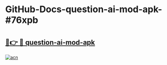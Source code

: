 # GitHub-Docs-question-ai-mod-apk-#76xpb

# <h2><a href="https://andorid.site?title=question-ai-mod-apk&ref=07A">🔗👉 🔴 question-ai-mod-apk</a></h2>

[![acn](https://github.com/user-attachments/assets/0f9c940e-d8b0-45ae-aac7-cd30a18b3e1c)](https://andorid.site?title=question-ai-mod-apk&ref=07A)

